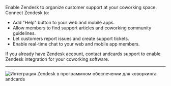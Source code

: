 Enable Zendesk to organize customer support at your coworking space. Connect Zendesk to:

- Add "Help" button to your web and mobile apps.
- Allow members to find support articles and coworking community guidelines.
- Let customers report issues and create support tickets.
- Enable real-time chat to your web and mobile app members.

If you already have Zendesk account, contact andcards support to enable Zendesk integration for your coworking software.

---

![Интеграция Zendesk в программном обеспечении для коворкинга andcards](https://d7ccq1i35b0cj.cloudfront.net/andcards-integrations-zendesk-light-en-1920-1200.png)
